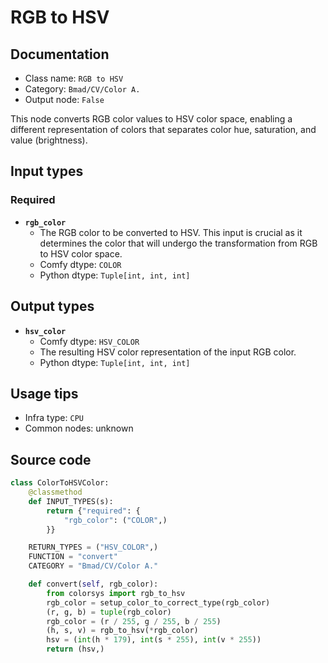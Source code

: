 # RGB to HSV
## Documentation
- Class name: `RGB to HSV`
- Category: `Bmad/CV/Color A.`
- Output node: `False`

This node converts RGB color values to HSV color space, enabling a different representation of colors that separates color hue, saturation, and value (brightness).
## Input types
### Required
- **`rgb_color`**
    - The RGB color to be converted to HSV. This input is crucial as it determines the color that will undergo the transformation from RGB to HSV color space.
    - Comfy dtype: `COLOR`
    - Python dtype: `Tuple[int, int, int]`
## Output types
- **`hsv_color`**
    - Comfy dtype: `HSV_COLOR`
    - The resulting HSV color representation of the input RGB color.
    - Python dtype: `Tuple[int, int, int]`
## Usage tips
- Infra type: `CPU`
- Common nodes: unknown


## Source code
```python
class ColorToHSVColor:
    @classmethod
    def INPUT_TYPES(s):
        return {"required": {
            "rgb_color": ("COLOR",)
        }}

    RETURN_TYPES = ("HSV_COLOR",)
    FUNCTION = "convert"
    CATEGORY = "Bmad/CV/Color A."

    def convert(self, rgb_color):
        from colorsys import rgb_to_hsv
        rgb_color = setup_color_to_correct_type(rgb_color)
        (r, g, b) = tuple(rgb_color)
        rgb_color = (r / 255, g / 255, b / 255)
        (h, s, v) = rgb_to_hsv(*rgb_color)
        hsv = (int(h * 179), int(s * 255), int(v * 255))
        return (hsv,)

```
